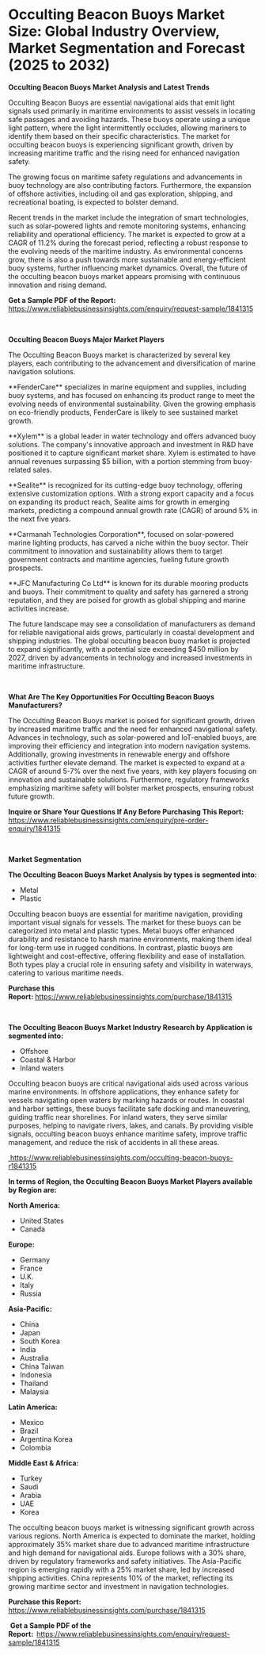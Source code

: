 <p><h1>Occulting Beacon Buoys Market Size: Global Industry Overview, Market Segmentation and Forecast (2025 to 2032)</h1></p><p><strong>Occulting Beacon Buoys Market Analysis and Latest Trends</strong></p>
<p><p>Occulting Beacon Buoys are essential navigational aids that emit light signals used primarily in maritime environments to assist vessels in locating safe passages and avoiding hazards. These buoys operate using a unique light pattern, where the light intermittently occludes, allowing mariners to identify them based on their specific characteristics. The market for occulting beacon buoys is experiencing significant growth, driven by increasing maritime traffic and the rising need for enhanced navigation safety. </p><p>The growing focus on maritime safety regulations and advancements in buoy technology are also contributing factors. Furthermore, the expansion of offshore activities, including oil and gas exploration, shipping, and recreational boating, is expected to bolster demand. </p><p>Recent trends in the market include the integration of smart technologies, such as solar-powered lights and remote monitoring systems, enhancing reliability and operational efficiency. The market is expected to grow at a CAGR of 11.2% during the forecast period, reflecting a robust response to the evolving needs of the maritime industry. As environmental concerns grow, there is also a push towards more sustainable and energy-efficient buoy systems, further influencing market dynamics. Overall, the future of the occulting beacon buoys market appears promising with continuous innovation and rising demand.</p></p>
<p><strong>Get a Sample PDF of the Report:&nbsp;</strong> <a href="https://www.reliablebusinessinsights.com/enquiry/request-sample/1841315?utm_campaign=3491&utm_medium=2&utm_source=Github&utm_content=ia&utm_term=16042025&utm_id=occulting-beacon-buoys">https://www.reliablebusinessinsights.com/enquiry/request-sample/1841315</a></p>
<p>&nbsp;</p>
<p><strong>Occulting Beacon Buoys Major Market Players</strong></p>
<p><p>The Occulting Beacon Buoys market is characterized by several key players, each contributing to the advancement and diversification of marine navigation solutions. </p><p>**FenderCare** specializes in marine equipment and supplies, including buoy systems, and has focused on enhancing its product range to meet the evolving needs of environmental sustainability. Given the growing emphasis on eco-friendly products, FenderCare is likely to see sustained market growth.</p><p>**Xylem** is a global leader in water technology and offers advanced buoy solutions. The company's innovative approach and investment in R&D have positioned it to capture significant market share. Xylem is estimated to have annual revenues surpassing $5 billion, with a portion stemming from buoy-related sales.</p><p>**Sealite** is recognized for its cutting-edge buoy technology, offering extensive customization options. With a strong export capacity and a focus on expanding its product reach, Sealite aims for growth in emerging markets, predicting a compound annual growth rate (CAGR) of around 5% in the next five years.</p><p>**Carmanah Technologies Corporation**, focused on solar-powered marine lighting products, has carved a niche within the buoy sector. Their commitment to innovation and sustainability allows them to target government contracts and maritime agencies, fueling future growth prospects.</p><p>**JFC Manufacturing Co Ltd** is known for its durable mooring products and buoys. Their commitment to quality and safety has garnered a strong reputation, and they are poised for growth as global shipping and marine activities increase.</p><p>The future landscape may see a consolidation of manufacturers as demand for reliable navigational aids grows, particularly in coastal development and shipping industries. The global occulting beacon buoy market is projected to expand significantly, with a potential size exceeding $450 million by 2027, driven by advancements in technology and increased investments in maritime infrastructure.</p></p>
<p>&nbsp;</p>
<p><strong>What Are The Key Opportunities For Occulting Beacon Buoys Manufacturers?</strong></p>
<p><p>The Occulting Beacon Buoys market is poised for significant growth, driven by increased maritime traffic and the need for enhanced navigational safety. Advances in technology, such as solar-powered and IoT-enabled buoys, are improving their efficiency and integration into modern navigation systems. Additionally, growing investments in renewable energy and offshore activities further elevate demand. The market is expected to expand at a CAGR of around 5-7% over the next five years, with key players focusing on innovation and sustainable solutions. Furthermore, regulatory frameworks emphasizing maritime safety will bolster market prospects, ensuring robust future growth.</p></p>
<p><strong>Inquire or Share Your Questions If Any Before Purchasing This Report:</strong> <a href="https://www.reliablebusinessinsights.com/enquiry/pre-order-enquiry/1841315?utm_campaign=3491&utm_medium=2&utm_source=Github&utm_content=ia&utm_term=16042025&utm_id=occulting-beacon-buoys">https://www.reliablebusinessinsights.com/enquiry/pre-order-enquiry/1841315</a></p>
<p>&nbsp;</p>
<p><strong>Market Segmentation</strong></p>
<p><strong>The Occulting Beacon Buoys Market Analysis by types is segmented into:</strong></p>
<p><ul><li>Metal</li><li>Plastic</li></ul></p>
<p><p>Occulting beacon buoys are essential for maritime navigation, providing important visual signals for vessels. The market for these buoys can be categorized into metal and plastic types. Metal buoys offer enhanced durability and resistance to harsh marine environments, making them ideal for long-term use in rugged conditions. In contrast, plastic buoys are lightweight and cost-effective, offering flexibility and ease of installation. Both types play a crucial role in ensuring safety and visibility in waterways, catering to various maritime needs.</p></p>
<p><strong>Purchase this Report:&nbsp;</strong><a href="https://www.reliablebusinessinsights.com/purchase/1841315?utm_campaign=3491&utm_medium=2&utm_source=Github&utm_content=ia&utm_term=16042025&utm_id=occulting-beacon-buoys">https://www.reliablebusinessinsights.com/purchase/1841315</a></p>
<p>&nbsp;</p>
<p><strong>The Occulting Beacon Buoys Market Industry Research by Application is segmented into:</strong></p>
<p><ul><li>Offshore</li><li>Coastal & Harbor</li><li>Inland waters</li></ul></p>
<p><p>Occulting beacon buoys are critical navigational aids used across various marine environments. In offshore applications, they enhance safety for vessels navigating open waters by marking hazards or routes. In coastal and harbor settings, these buoys facilitate safe docking and maneuvering, guiding traffic near shorelines. For inland waters, they serve similar purposes, helping to navigate rivers, lakes, and canals. By providing visible signals, occulting beacon buoys enhance maritime safety, improve traffic management, and reduce the risk of accidents in all these areas.</p></p>
<p><a href="https://www.reliablebusinessinsights.com/occulting-beacon-buoys-r1841315?utm_campaign=3491&utm_medium=2&utm_source=Github&utm_content=ia&utm_term=16042025&utm_id=occulting-beacon-buoys">&nbsp;https://www.reliablebusinessinsights.com/occulting-beacon-buoys-r1841315</a></p>
<p><strong>In terms of Region, the Occulting Beacon Buoys Market Players available by Region are:</strong></p>
<p>
    <p> <strong> North America: </strong>
        <ul>
            <li>United States</li>
            <li>Canada</li>
        </ul>
        </p> 
    <p> <strong> Europe: </strong>
        <ul>
            <li>Germany</li>
            <li>France</li>
            <li>U.K.</li>
            <li>Italy</li>
            <li>Russia</li>
        </ul>
        </p> 
    <p> <strong> Asia-Pacific: </strong>
        <ul>
            <li>China</li>
            <li>Japan</li>
            <li>South Korea</li>
            <li>India</li>
            <li>Australia</li>
            <li>China Taiwan</li>
            <li>Indonesia</li>
            <li>Thailand</li>
            <li>Malaysia</li>
        </ul>
        </p> 
    <p> <strong> Latin America: </strong>
        <ul>
            <li>Mexico</li>
            <li>Brazil</li>
            <li>Argentina Korea</li>
            <li>Colombia</li>
        </ul>
        </p> 
    <p> <strong> Middle East & Africa: </strong>
        <ul>
            <li>Turkey</li>
            <li>Saudi</li>
            <li>Arabia</li>
            <li>UAE</li>
            <li>Korea</li>
        </ul>
    </p>
    </p>
<p><p>The occulting beacon buoys market is witnessing significant growth across various regions. North America is expected to dominate the market, holding approximately 35% market share due to advanced maritime infrastructure and high demand for navigational aids. Europe follows with a 30% share, driven by regulatory frameworks and safety initiatives. The Asia-Pacific region is emerging rapidly with a 25% market share, led by increased shipping activities. China represents 10% of the market, reflecting its growing maritime sector and investment in navigation technologies.</p></p>
<p><strong>Purchase this Report: </strong><a href="https://www.reliablebusinessinsights.com/purchase/1841315?utm_campaign=3491&utm_medium=2&utm_source=Github&utm_content=ia&utm_term=16042025&utm_id=occulting-beacon-buoys">https://www.reliablebusinessinsights.com/purchase/1841315</a></p>
<p>&nbsp;<strong>Get a Sample PDF of the Report:&nbsp;&nbsp;</strong><a href="https://www.reliablebusinessinsights.com/enquiry/request-sample/1841315?utm_campaign=3491&utm_medium=2&utm_source=Github&utm_content=ia&utm_term=16042025&utm_id=occulting-beacon-buoys">https://www.reliablebusinessinsights.com/enquiry/request-sample/1841315</a></p>
<p><strong></strong></p>
<p><p></p><p></p><p></p></p>